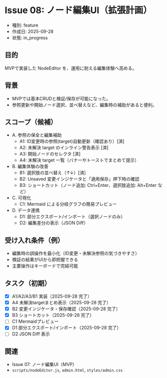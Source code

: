# Issue 08: ノード編集UI（拡張計画）

- 種別: feature
- 作成日: 2025-09-28
- 状態: in_progress

## 目的
MVPで実装した NodeEditor を、運用に耐える編集体験へ高める。

## 背景
- MVPでは基本CRUDと検証/保存が可能になった。
- 参照更新や開始ノード選択、並べ替えなど、編集時の補助があると便利。

## スコープ（候補）
- A. 参照の保全と編集補助
  - A1: ID変更時の参照(target)自動更新（確認あり）[済]
  - A2: 未解決 target のインライン警告表示 [済]
  - A3: 開始ノードのセレクタ [済]
  - A4: 未解決 target 一覧（バナーやトーストでまとめて提示）
- B. 編集体験の改善
  - B1: 選択肢の並べ替え（↑↓）[済]
  - B2: Unsaved 変更インジケータと「適用保存」押下時の確認
  - B3: ショートカット（ノード追加: Ctrl+Enter、選択肢追加: Alt+Enter など）
- C. 可視化
  - C1: Mermaid による分岐グラフの簡易プレビュー
- D. データ連携
  - D1: 部分エクスポート/インポート（選択ノードのみ）
  - D2: 編集差分の表示（JSON Diff）

## 受け入れ条件（例）
- 編集時の誤操作を最小化（ID変更・未解決参照の気づきやすさ）
- 検証の結果がUIから即把握できる
- 主要操作はキーボードで完結可能

## タスク（初期）
- [x] A1/A2/A3/B1 実装（2025-09-28 完了）
- [x] A4 未解決targetまとめ表示（2025-09-28 完了）
- [x] B2 変更インジケータ・保存確認（2025-09-28 完了）
- [x] B3 ショートカット（2025-09-28 完了）
- [ ] C1 Mermaidプレビュー
- [x] D1 部分エクスポート/インポート（2025-09-28 完了）
- [ ] D2 JSON Diff 表示

## 関連
- Issue 07: ノード編集UI（MVP）
- `scripts/nodeEditor.js`, `admin.html`, `styles/admin.css`
